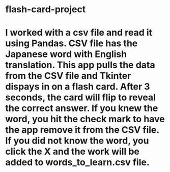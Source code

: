 <h1>flash-card-project<h1>
 <p>I worked with a csv file and read it using Pandas. CSV file has the Japanese word with English translation. This app pulls the data from the CSV file and Tkinter dispays in on a flash card. After 3 seconds, the card will flip to reveal the correct answer. If you knew the word, you hit the check mark to have the app remove it from the CSV file. If you did not know the word, you click the X and the work will be added to words_to_learn.csv file.</p>
 
